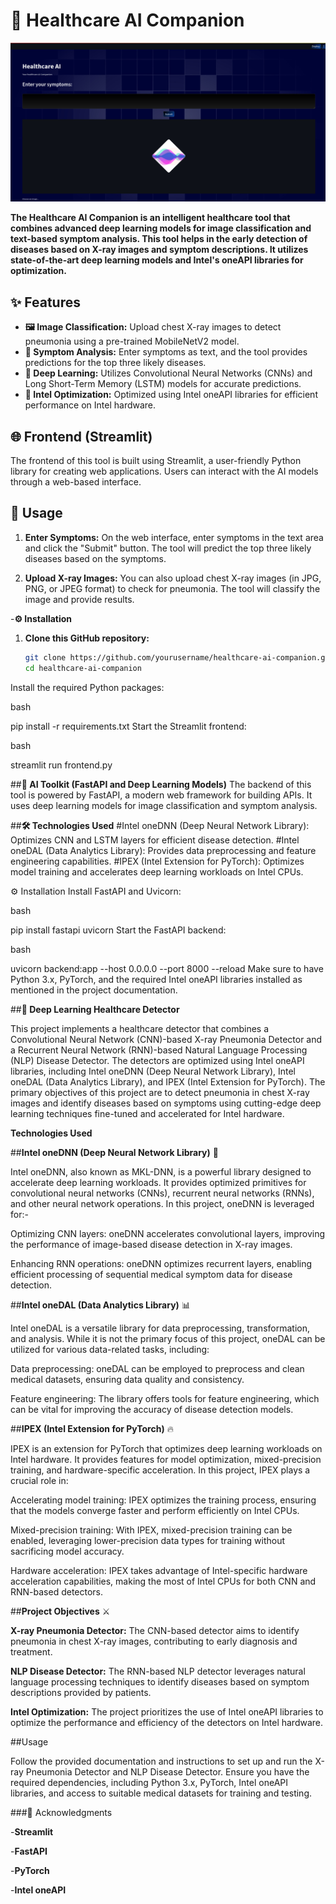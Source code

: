 # 🏥 Healthcare AI Companion

![Frontend of the site](./frontend.jpeg)

**The Healthcare AI Companion is an intelligent healthcare tool that combines advanced deep learning models for image classification and text-based symptom analysis. This tool helps in the early detection of diseases based on X-ray images and symptom descriptions. It utilizes state-of-the-art deep learning models and Intel's oneAPI libraries for optimization.**

## ✨ Features
- **🖼️ Image Classification:** Upload chest X-ray images to detect pneumonia using a pre-trained MobileNetV2 model.
- **💬 Symptom Analysis:** Enter symptoms as text, and the tool provides predictions for the top three likely diseases.
- **🧠 Deep Learning:** Utilizes Convolutional Neural Networks (CNNs) and Long Short-Term Memory (LSTM) models for accurate predictions.
- **🚀 Intel Optimization:** Optimized using Intel oneAPI libraries for efficient performance on Intel hardware.

## 🌐 Frontend (Streamlit)
The frontend of this tool is built using Streamlit, a user-friendly Python library for creating web applications. Users can interact with the AI models through a web-based interface.

## 🚀 Usage
1. **Enter Symptoms:** On the web interface, enter symptoms in the text area and click the "Submit" button. The tool will predict the top three likely diseases based on the symptoms.

2. **Upload X-ray Images:** You can also upload chest X-ray images (in JPG, PNG, or JPEG format) to check for pneumonia. The tool will classify the image and provide results.

-**⚙️ Installation**
1. **Clone this GitHub repository:**

   ```bash
   git clone https://github.com/yourusername/healthcare-ai-companion.git
   cd healthcare-ai-companion

Install the required Python packages:

bash

pip install -r requirements.txt
Start the Streamlit frontend:

bash

streamlit run frontend.py

##**🧰 AI Toolkit (FastAPI and Deep Learning Models)**
The backend of this tool is powered by FastAPI, a modern web framework for building APIs. It uses deep learning models for image classification and symptom analysis.

##**🛠️ Technologies Used**
#Intel oneDNN (Deep Neural Network Library): Optimizes CNN and LSTM layers for efficient disease detection.
#Intel oneDAL (Data Analytics Library): Provides data preprocessing and feature engineering capabilities.
#IPEX (Intel Extension for PyTorch): Optimizes model training and accelerates deep learning workloads on Intel CPUs.


⚙️ Installation
Install FastAPI and Uvicorn:

bash

pip install fastapi uvicorn
Start the FastAPI backend:

bash

uvicorn backend:app --host 0.0.0.0 --port 8000 --reload
Make sure to have Python 3.x, PyTorch, and the required Intel oneAPI libraries installed as mentioned in the project documentation.

##**🧬 Deep Learning Healthcare Detector**

This project implements a healthcare detector that combines a Convolutional Neural Network (CNN)-based X-ray Pneumonia Detector and a Recurrent Neural Network (RNN)-based Natural Language Processing (NLP) Disease Detector. The detectors are optimized using Intel oneAPI libraries, including Intel oneDNN (Deep Neural Network Library), Intel oneDAL (Data Analytics Library), and IPEX (Intel Extension for PyTorch). The primary objectives of this project are to detect pneumonia in chest X-ray images and identify diseases based on symptoms using cutting-edge deep learning techniques fine-tuned and accelerated for Intel hardware.

**Technologies Used**

##__Intel oneDNN (Deep Neural Network Library)__ 🧠

Intel oneDNN, also known as MKL-DNN, is a powerful library designed to accelerate deep learning workloads. It provides optimized primitives for convolutional neural networks (CNNs), recurrent neural networks (RNNs), and other neural network operations. In this project, oneDNN is leveraged for:-

Optimizing CNN layers: oneDNN accelerates convolutional layers, improving the performance of image-based disease detection in X-ray images.

Enhancing RNN operations: oneDNN optimizes recurrent layers, enabling efficient processing of sequential medical symptom data for disease detection.

##**Intel oneDAL (Data Analytics Library)** 📊

Intel oneDAL is a versatile library for data preprocessing, transformation, and analysis. While it is not the primary focus of this project, oneDAL can be utilized for various data-related tasks, including:

Data preprocessing: oneDAL can be employed to preprocess and clean medical datasets, ensuring data quality and consistency.

Feature engineering: The library offers tools for feature engineering, which can be vital for improving the accuracy of disease detection models.

##**IPEX (Intel Extension for PyTorch)** 🔥

IPEX is an extension for PyTorch that optimizes deep learning workloads on Intel hardware. It provides features for model optimization, mixed-precision training, and hardware-specific acceleration. In this project, IPEX plays a crucial role in:

Accelerating model training: IPEX optimizes the training process, ensuring that the models converge faster and perform efficiently on Intel CPUs.

Mixed-precision training: With IPEX, mixed-precision training can be enabled, leveraging lower-precision data types for training without sacrificing model accuracy.

Hardware acceleration: IPEX takes advantage of Intel-specific hardware acceleration capabilities, making the most of Intel CPUs for both CNN and RNN-based detectors.

##**Project Objectives** ⚔️

**X-ray Pneumonia Detector:** The CNN-based detector aims to identify pneumonia in chest X-ray images, contributing to early diagnosis and treatment.

**NLP Disease Detector:** The RNN-based NLP detector leverages natural language processing techniques to identify diseases based on symptom descriptions provided by patients.

**Intel Optimization:** The project prioritizes the use of Intel oneAPI libraries to optimize the performance and efficiency of the detectors on Intel hardware.

##Usage

Follow the provided documentation and instructions to set up and run the X-ray Pneumonia Detector and NLP Disease Detector. Ensure you have the required dependencies, including Python 3.x, PyTorch, Intel oneAPI libraries, and access to suitable medical datasets for training and testing.


###🙏 Acknowledgments

 -**Streamlit**
 
 -**FastAPI**
 
 -**PyTorch**
 
 -**Intel oneAPI**
 
